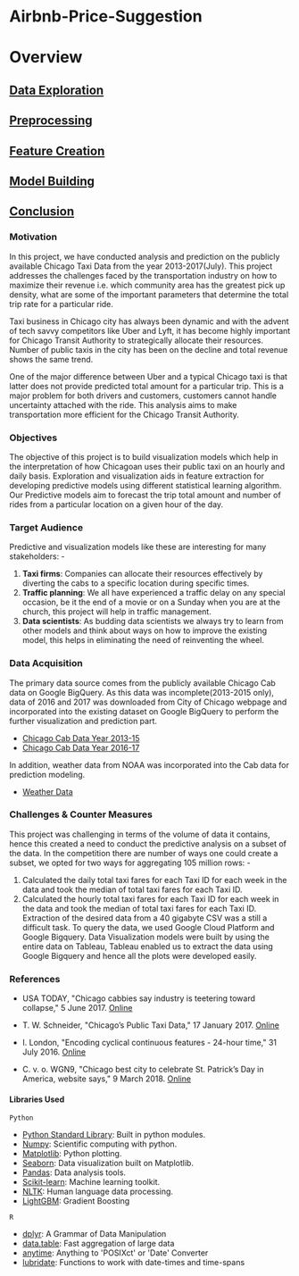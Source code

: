 # Airbnb-Price-Suggestion

# Overview

## [Data Exploration](data_exploration/exploration.md)

## [Preprocessing](preprocessing/cleaning.md)

## [Feature Creation](feature_creation/features.md)

## [Model Building](model_building/model.md)

## [Conclusion](conclusion/conclusion.md)

### Motivation

In this project, we have conducted analysis and prediction on the publicly available Chicago Taxi Data from the year 2013-2017(July). This project addresses the challenges faced by the transportation industry on how to maximize their revenue i.e. which community area has the greatest pick up density, what are some of the important parameters that determine the total trip rate for a particular ride.

Taxi business in Chicago city has always been dynamic and with the advent of tech savvy competitors like Uber and Lyft, it has become highly important for Chicago Transit Authority to strategically allocate their resources. Number of public taxis in the city has been on the decline and total revenue shows the same trend.  

One of the major difference between Uber and a typical Chicago taxi is that latter does not provide predicted total amount for a particular trip. This is a major problem for both drivers and customers, customers cannot handle uncertainty attached with the ride. This analysis aims to make transportation more efficient for the Chicago Transit Authority. 

### Objectives

The objective of this project is to build visualization models which help in the interpretation of how Chicagoan uses their public taxi on an hourly and daily basis. Exploration and visualization aids in feature extraction for developing predictive models using different statistical learning algorithm. Our Predictive models aim to forecast the trip total amount and number of rides from a particular location on a given hour of the day.

### Target Audience

Predictive and visualization models like these are interesting for many stakeholders: -
1.	**Taxi firms**: Companies can allocate their resources effectively by diverting the cabs to a specific location during specific times. 
2.	**Traffic planning**: We all have experienced a traffic delay on any special occasion, be it the end of a movie or on a Sunday when you are at the church, this project will help in traffic management. 
3.	**Data scientists**: As budding data scientists we always try to learn from other models and think about ways on how to improve the existing model, this helps in eliminating the need of reinventing the wheel.

### Data Acquisition

The primary data source comes from the publicly available Chicago Cab data on Google BigQuery. As this data was incomplete(2013-2015 only), data of 2016 and 2017 was downloaded from City of Chicago webpage and incorporated into the existing dataset on Google BigQuery to perform the further visualization and prediction part.

* [Chicago Cab Data Year 2013-15](https://bigquery.cloud.google.com/table/bigquery-public-data:chicago_taxi_trips.taxi_trips?pli=1)
* [Chicago Cab Data Year 2016-17](https://data.cityofchicago.org/Transportation/Taxi-Trips/wrvz-psew)

In addition, weather data from NOAA was incorporated into the Cab data for prediction modeling.

* [Weather Data](https://www.ncdc.noaa.gov/cdo-web/search?datasetid=GHCND)

### Challenges & Counter Measures

This project was challenging in terms of the volume of data it contains, hence this created a need to conduct the predictive analysis on a subset of the data. In the competition there are number of ways one could create a subset, we opted for two ways for aggregating 105 million rows: -
1)	Calculated the daily total taxi fares for each Taxi ID for each week in the data and took the median of total taxi fares for each Taxi ID.
2)	Calculated the hourly total taxi fares for each Taxi ID for each week in the data and took the median of total taxi fares for each Taxi ID.
Extraction of the desired data from a 40 gigabyte CSV was a still a difficult task. To query the data, we used Google Cloud Platform and Google Bigquery.
Data Visualization models were built by using the entire data on Tableau, Tableau enabled us to extract the data using Google Bigquery and hence all the plots were developed easily.

### References

* USA TODAY, "Chicago cabbies say industry is teetering toward collapse," 5 June 2017. [Online](https://www.usatoday.com/story/news/2017/06/05/chicago-cabbies-say-industry-teetering-toward-collapse/102524634/)

* T. W. Schneider, "Chicago’s Public Taxi Data," 17 January 2017. [Online](http://toddwschneider.com/posts/chicago-taxi-data)

* I. London, "Encoding cyclical continuous features - 24-hour time," 31 July 2016. [Online](https://ianlondon.github.io/blog/encoding-cyclical-features-24hour-time)

* C. v. o. WGN9, "Chicago best city to celebrate St. Patrick’s Day in America, website says," 9 March 2018. [Online](http://wgntv.com/2018/03/09/chicago-best-place-to-celebrate-st-patricks-day-in-america-website-says/)

#### Libraries Used

`Python`
* [Python Standard Library](https://docs.python.org/2/library/): Built in python modules.
* [Numpy](http://www.numpy.org/): Scientific computing with python.
* [Matplotlib](http://matplotlib.org/): Python plotting.
* [Seaborn](http://seaborn.pydata.org/): Data visualization built on Matplotlib.
* [Pandas](http://pandas.pydata.org/): Data analysis tools.
* [Scikit-learn](http://scikit-learn.org/stable/): Machine learning toolkit.
* [NLTK](http://www.nltk.org/): Human language data processing.
* [LightGBM](http://lightgbm.readthedocs.io/en/latest/Python-Intro.html): Gradient Boosting

`R`
* [dplyr](https://cran.r-project.org/web/packages/dplyr/dplyr.pdf): A Grammar of Data Manipulation
* [data.table](https://cran.r-project.org/web/packages/data.table/data.table.pdf): Fast aggregation of large data
* [anytime](https://cran.r-project.org/web/packages/anytime/anytime.pdf): Anything to 'POSIXct' or 'Date' Converter
* [lubridate](https://cran.r-project.org/web/packages/lubridate/lubridate.pdf): Functions to work with date-times and time-spans

